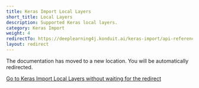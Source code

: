 ```yaml
---
title: Keras Import Local Layers
short_title: Local Layers
description: Supported Keras local layers.
category: Keras Import
weight: 4
redirectTo: https://deeplearning4j.konduit.ai/keras-import/api-reference/local-layers
layout: redirect
---
```


The documentation has moved to a new location. You will be automatically redirected.
            
[Go to Keras Import Local Layers without waiting for the redirect](https://deeplearning4j.konduit.ai/keras-import/api-reference/local-layers)

        